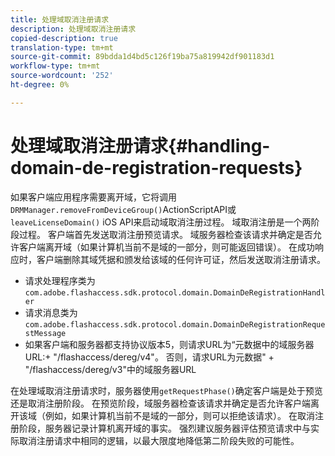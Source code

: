 ```yaml
---
title: 处理域取消注册请求
description: 处理域取消注册请求
copied-description: true
translation-type: tm+mt
source-git-commit: 89bdda1d4bd5c126f19ba75a819942df901183d1
workflow-type: tm+mt
source-wordcount: '252'
ht-degree: 0%

---
```



# 处理域取消注册请求{#handling-domain-de-registration-requests}

如果客户端应用程序需要离开域，它将调用`DRMManager.removeFromDeviceGroup()`ActionScriptAPI或`leaveLicenseDomain()` iOS API来启动域取消注册过程。 域取消注册是一个两阶段过程。 客户端首先发送取消注册预览请求。 域服务器检查该请求并确定是否允许客户端离开域（如果计算机当前不是域的一部分，则可能返回错误）。 在成功响应时，客户端删除其域凭据和颁发给该域的任何许可证，然后发送取消注册请求。

* 请求处理程序类为`com.adobe.flashaccess.sdk.protocol.domain.DomainDeRegistrationHandler`
* 请求消息类为`com.adobe.flashaccess.sdk.protocol.domain.DomainDeRegistrationRequestMessage`
* 如果客户端和服务器都支持协议版本5，则请求URL为“元数据中的域服务器URL:+ &quot;/flashaccess/dereg/v4&quot;。 否则，请求URL为元数据&quot; + &quot;/flashaccess/dereg/v3&quot;中的域服务器URL

在处理域取消注册请求时，服务器使用`getRequestPhase()`确定客户端是处于预览还是取消注册阶段。 在预览阶段，域服务器检查该请求并确定是否允许客户端离开该域（例如，如果计算机当前不是域的一部分，则可以拒绝该请求）。 在取消注册阶段，服务器记录计算机离开域的事实。 强烈建议服务器评估预览请求中与实际取消注册请求中相同的逻辑，以最大限度地降低第二阶段失败的可能性。
